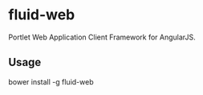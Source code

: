 # fluid-web
Portlet Web Application Client Framework for AngularJS.

## Usage
bower install -g fluid-web
